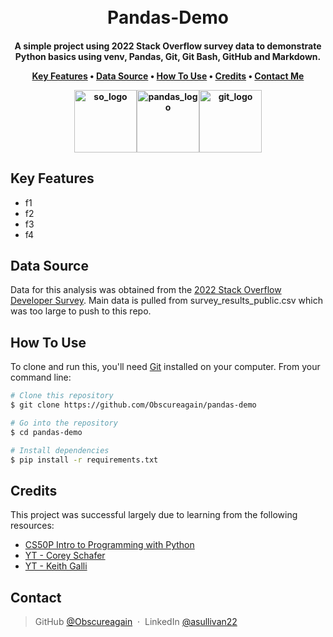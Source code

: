 
<h1 align="center">
  <br>
  Pandas-Demo
  <br>
</h1>

<h4 align="center">A simple project using 2022 Stack Overflow survey data to demonstrate Python basics using venv, Pandas, Git, Git Bash, GitHub and Markdown.

<p align="center">
  <a href="#key-features">Key Features</a> •
  <a href="data-source">Data Source</a> •
  <a href="#how-to-use">How To Use</a> •
  <a href="#credits">Credits</a> •
  <a href="#contact">Contact Me</a>
</p>

<img src="https://uxwing.com/wp-content/themes/uxwing/download/brands-and-social-media/stackoverflow-color-icon.png" alt="so_logo" width="100"/><img src="https://pandas.pydata.org/static/img/pandas_mark.svg" alt="pandas_logo" width="100"/><img src="https://git-scm.com/images/logos/downloads/Git-Icon-1788C.png" alt="git_logo" width="100"/>

## Key Features

* f1
* f2
* f3
* f4

## Data Source
Data for this analysis was obtained from the [2022 Stack Overflow Developer Survey](https://survey.stackoverflow.co/2022/). Main data is pulled from survey_results_public.csv which was too large to push to this repo. 

## How To Use

To clone and run this, you'll need [Git](https://git-scm.com) installed on your computer. From your command line:

```bash
# Clone this repository
$ git clone https://github.com/Obscureagain/pandas-demo

# Go into the repository
$ cd pandas-demo

# Install dependencies
$ pip install -r requirements.txt
```

## Credits

This project was successful largely due to learning from the following resources:

- [CS50P Intro to Programming with Python](https://cs50.harvard.edu/python/2022/)
- [YT - Corey Schafer](https://www.youtube.com/channel/UCCezIgC97PvUuR4_gbFUs5g)
- [YT - Keith Galli](https://www.youtube.com/channel/UCq6XkhO5SZ66N04IcPbqNcw)

## Contact

> GitHub [@Obscureagain](https://github.com/Obscureagain) &nbsp;&middot;&nbsp;
> LinkedIn [@asullivan22](https://www.linkedin.com/in/asullivan22/)